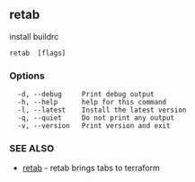 ## retab 

install buildrc

```
retab  [flags]
```

### Options

```
  -d, --debug     Print debug output
  -h, --help      help for this command
  -l, --latest    Install the latest version
  -q, --quiet     Do not print any output
  -v, --version   Print version and exit
```

### SEE ALSO

* [retab](retab.md)	 - retab brings tabs to terraform

